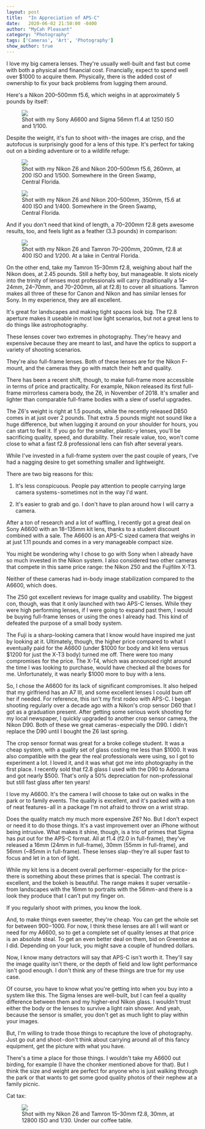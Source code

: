 ```yaml
---
layout: post
title:  "In Appreciation of APS-C"
date:   2020-06-02 21:50:00 -0400
author: "MyCah Pleasant"
category: "Photography"
tags: ['Cameras', 'Art', 'Photography']
show_author: true
---
```


<span class="first-letter">I</span> love my big camera lenses. They're usually well-built and fast but come with both a physical and financial cost. Financially, expect to spend well over $1000 to acquire them. Physically, there is the added cost of ownership to fix your back problems from lugging them around.

Here's a Nikon 200–500mm f5.6, which weighs in at approximately 5 pounds by itself:

<figure class="image">
    <img class="cover-image animated fadeIn" src="/img/2020-06-02-aps-c/big_lens.jpg">
    <figcaption class="figure-caption">Shot with my Sony A6600 and Sigma 56mm f1.4 at 1250 ISO and 1/100.</figcaption>
</figure>

Despite the weight, it's fun to shoot with - the images are crisp, and the autofocus is surprisingly good for a lens of this type. It's perfect for taking out on a birding adventure or to a wildlife refuge:

<figure class="image">
    <img class="cover-image animated fadeIn" src="/img/2020-06-02-aps-c/elk.jpg">
    <figcaption class="figure-caption">Shot with my Nikon Z6 and Nikon 200–500mm f5.6, 260mm, at 200 ISO and 1/500. Somewhere in the Green Swamp, Central Florida.</figcaption>
</figure>

<figure class="image">
    <img class="cover-image animated fadeIn" src="/img/2020-06-02-aps-c/ram.jpg">
    <figcaption class="figure-caption">Shot with my Nikon Z6 and Nikon 200–500mm, 350mm, f5.6 at 400 ISO and 1/400. Somewhere in the Green Swamp, Central Florida.</figcaption>
</figure>

And if you don't need that kind of length, a 70–200mm f2.8 gets awesome results, too, and feels light as a feather (3.3 pounds) in comparison:

<figure class="image">
    <img class="cover-image animated fadeIn" src="/img/2020-06-02-aps-c/bird_fish.jpg">
    <figcaption class="figure-caption">Shot with my Nikon Z6 and Tamron 70–200mm, 200mm, f2.8 at 400 ISO and 1/200. At a lake in Central Florida.</figcaption>
</figure>

On the other end, take my Tamron 15–30mm f2.8, weighing about half the Nikon does, at 2.45 pounds. Still a hefty boy, but manageable. It slots nicely into the trinity of lenses most professionals will carry (traditionally a 14–24mm, 24–70mm, and 70–200mm, all at f2.8) to cover all situations. Tamron makes all three of these for Canon and Nikon and has similar lenses for Sony. In my experience, they are all excellent.

It's great for landscapes and making tight spaces look big. The f2.8 aperture makes it useable in most low light scenarios, but not a great lens to do things like astrophotography.

These lenses cover two extremes in photography. They're heavy and expensive because they are meant to last, and have the optics to support a variety of shooting scenarios.

They're also full-frame lenses. Both of these lenses are for the Nikon F-mount, and the cameras they go with match their heft and quality.

There has been a recent shift, though, to make full-frame more accessible in terms of price and practicality. For example, Nikon released its first full-frame mirrorless camera body, the Z6, in November of 2018. It's smaller and lighter than comparable full-frame bodies with a slew of useful upgrades.

The Z6's weight is right at 1.5 pounds, while the recently released D850 comes in at just over 2 pounds. That extra .5 pounds might not sound like a huge difference, but when lugging it around on your shoulder for hours, you can start to feel it. If you go for the smaller, plastic-y lenses, you'll be sacrificing quality, speed, and durability. Their resale value, too, won't come close to what a fast f2.8 professional lens can fish after several years.

While I've invested in a full-frame system over the past couple of years, I've had a nagging desire to get something smaller and lightweight.

There are two big reasons for this:

1. It's less conspicuous. People pay attention to people carrying large camera systems - sometimes not in the way I'd want.

2. It's easier to grab and go. I don't have to plan around how I will carry a camera.

After a ton of research and a lot of waffling, I recently got a great deal on Sony A6600 with an 18–135mm kit lens, thanks to a student discount combined with a sale. The A6600 is an APS-C sized camera that weighs in at just 1.11 pounds and comes in a very manageable compact size.

You might be wondering why I chose to go with Sony when I already have so much invested in the Nikon system. I also considered two other cameras that compete in this same price range: the Nikon Z50 and the Fujifilm X-T3.

Neither of these cameras had in-body image stabilization compared to the A6600, which does.

The Z50 got excellent reviews for image quality and usability. The biggest con, though, was that it only launched with two APS-C lenses. While they were high performing lenses, if I were going to expand past them, I would be buying full-frame lenses or using the ones I already had. This kind of defeated the purpose of a small body system.

The Fuji is a sharp-looking camera that I know would have inspired me just by looking at it. Ultimately, though, the higher price compared to what I eventually paid for the A6600 (under $1000 for body and kit lens versus $1200 for just the X-T3 body) turned me off. There were too many compromises for the price. The X-T4, which was announced right around the time I was looking to purchase, would have checked all the boxes for me. Unfortunately, it was nearly $1000 more to buy with a lens.

So, I chose the A6600 for its lack of significant compromises. It also helped that my girlfriend has an A7 III, and some excellent lenses I could bum off her if needed.
For reference, this isn't my first rodeo with APS-C. I began shooting regularly over a decade ago with a Nikon's crop sensor D60 that I got as a graduation present. After getting some serious work shooting for my local newspaper, I quickly upgraded to another crop sensor camera, the Nikon D90. Both of these we great cameras - especially the D90. I didn't replace the D90 until I bought the Z6 last spring.

The crop sensor format was great for a broke college student. It was a cheap system, with a quality set of glass costing me less than $1000. It was also compatible with the gear the real professionals were using, so I got to experiment a lot. I loved it, and it was what got me into photography in the first place. I recently sold that f2.8 glass I used with the D90 to Adorama and got nearly $500. That's only a 50% depreciation for non-professional but still fast glass after ten years!

I love my A6600. It's the camera I will choose to take out on walks in the park or to family events. The quality is excellent, and it's packed with a ton of neat features - all in a package I'm not afraid to throw on a wrist strap.

Does the quality match my much more expensive Z6? No. But I don't expect or need it to do those things. It's a vast improvement over an iPhone without being intrusive.
What makes it shine, though, is a trio of primes that Sigma has put out for the APS-C format. All at f1.4 (f2.0 in full-frame), they've released a 16mm (24mm in full-frame), 30mm (55mm in full-frame), and 56mm (~85mm in full-frame). These lenses slap - they're all super fast to focus and let in a ton of light.

While my kit lens is a decent overall performer - especially for the price - there is something about these primes that is special. The contrast is excellent, and the bokeh is beautiful. The range makes it super versatile - from landscapes with the 16mm to portraits with the 56mm - and there is a look they produce that I can't put my finger on.

If you regularly shoot with primes, you know the look.

And, to make things even sweeter, they're cheap. You can get the whole set for between $900-$1000. For now, I think these lenses are all I will want or need for my A6600, so to get a complete set of quality lenses at that price is an absolute steal. To get an even better deal on them, bid on Greentoe as I did. Depending on your luck, you might save a couple of hundred dollars.

Now, I know many detractors will say that APS-C isn't worth it. They'll say the image quality isn't there, or the depth of field and low light performance isn't good enough. I don't think any of these things are true for my use case.

Of course, you have to know what you're getting into when you buy into a system like this. The Sigma lenses are well-built, but I can feel a quality difference between them and my higher-end Nikon glass. I wouldn't trust either the body or the lenses to survive a light rain shower. And yeah, because the sensor is smaller, you don't get as much light to play within your images.

But, I'm willing to trade those things to recapture the love of photography. Just go out and shoot - don't think about carrying around all of this fancy equipment, get the picture with what you have.

There's a time a place for those things. I wouldn't take my A6600 out birding, for example (I have the chonker mentioned above for that). But I think the size and weight are perfect for anyone who is just walking through the park or that wants to get some good quality photos of their nephew at a family picnic.

Cat tax:

<figure class="image">
    <img class="cover-image animated fadeIn" src="/img/2020-06-02-aps-c/mango_table.jpg">
    <figcaption class="figure-caption">Shot with my Nikon Z6 and Tamron 15–30mm f2.8, 30mm, at 12800 ISO and 1/30. Under our coffee table.</figcaption>
</figure>